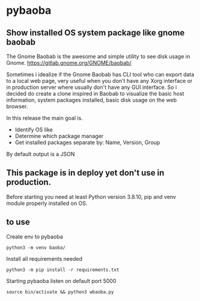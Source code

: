 # pybaoba
## Show installed OS system package like gnome baobab

The Gnome Baobab is the awesome and simple utility to
see disk usage in Gnome.
https://gitlab.gnome.org/GNOME/baobab/

Sometimes i idealize if the Gnome Baobab has CLI tool
who can export data to a local web page, very useful
when you don't have any Xorg interface or in production
server where usually don't have any GUI interface.
So i decided do create a clone inspired in Baobab 
to visualize the basic host information, system packages
installed, basic disk usage on the web browser.


In this release the main goal is.
- Identify OS like
- Determine which package manager
- Get installed packages separate by: Name, Version, Group

By default output is a JSON


## This package is in deploy yet don't use in production.

Before starting you need at least Python version 3.8.10, pip and venv module 
properly installed on OS.

## to use

Create env to pybaoba

```
python3 -m venv baoba/
```

Install all requirements needed

```
python3 -m pip install -r requirements.txt
```

Starting pybaoba listen on default port 5000

```
source bin/activate && python3 wbaoba.py
```